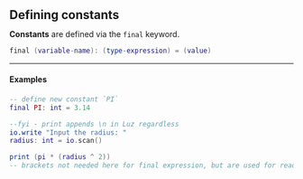<h2 style="margin:0; line-height:1.1;">Defining constants</h2>

**Constants** are defined via the `final` keyword.
```lua
final (variable-name): (type-expression) = (value)
```

-----
<h4 style="margin:0; line-height:2.0;">Examples</h4>

```lua
-- define new constant `PI`
final PI: int = 3.14

--fyi - print appends \n in Luz regardless
io.write "Input the radius: " 
radius: int = io.scan()

print (pi * (radius ^ 2)) 
-- brackets not needed here for final expression, but are used for readability
```